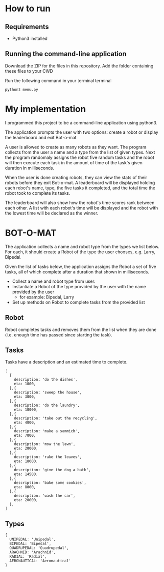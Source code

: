 # How to run
## Requirements
  - Python3 installed
## Running the command-line application
Download the ZIP for the files in this repository. Add the folder containing these files to your CWD

Run the following command in your terminal terminal
```
python3 menu.py
```

# My implementation
I programmed this project to be a command-line application using python3.

The application prompts the user with two options: create a robot or display the leaderboard and exit Bot-o-mat

A user is allowed to create as many robots as they want. The program collects from the user a name and a type from the list of given types. Next the program randomaly assigns the robot five random tasks and the robot will then execute each task in the amount of time of the task's given duration in milliseconds.

When the user is done creating robots, they can view the stats of their robots before they exit Bot-o-mat. A leaderboard will be displayed holding each robot's name, type, the five tasks it completed, and the total time the robot took to complete its tasks.

The leaderboard will also show how the robot's time scores rank between each other. A list with each robot's time will be displayed and the robot with the lowest time will be declared as the winner.


# BOT-O-MAT

The application collects a name and robot type from the types we list below. For each, it should create a Robot of the type the user chooses, e.g. Larry, Bipedal. 

Given the list of tasks below, the application assigns the Robot a set of five tasks, all of which complete after a duration that shown in milliseconds. 



- Collect a name and robot type from user.
- Instantiate a Robot of the type provided by the user with the name provided by the user
  - for example: Bipedal, Larry
- Set up methods on Robot to complete tasks from the provided list

## Robot
Robot completes tasks and removes them from the list when they are done (i.e. enough time has passed since starting the task).

## Tasks
Tasks have a description and an estimated time to complete.

```
[
  {
    description: 'do the dishes',
    eta: 1000,
  },{
    description: 'sweep the house',
    eta: 3000,
  },{
    description: 'do the laundry',
    eta: 10000,
  },{
    description: 'take out the recycling',
    eta: 4000,
  },{
    description: 'make a sammich',
    eta: 7000,
  },{
    description: 'mow the lawn',
    eta: 20000,
  },{
    description: 'rake the leaves',
    eta: 18000,
  },{
    description: 'give the dog a bath',
    eta: 14500,
  },{
    description: 'bake some cookies',
    eta: 8000,
  },{
    description: 'wash the car',
    eta: 20000,
  },
]
```

## Types
```
{ 
  UNIPEDAL: 'Unipedal',
  BIPEDAL: 'Bipedal',
  QUADRUPEDAL: 'Quadrupedal',
  ARACHNID: 'Arachnid',
  RADIAL: 'Radial',
  AERONAUTICAL: 'Aeronautical'
}
```

